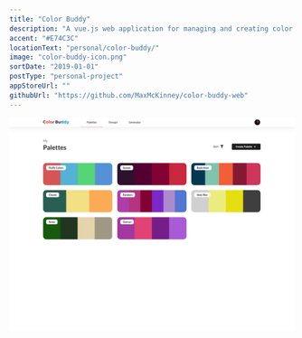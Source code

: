 ```yaml
---
title: "Color Buddy"
description: "A vue.js web application for managing and creating color palettes."
accent: "#E74C3C"
locationText: "personal/color-buddy/"
image: "color-buddy-icon.png"
sortDate: "2019-01-01"
postType: "personal-project"
appStoreUrl: ""
githubUrl: "https://github.com/MaxMcKinney/color-buddy-web"
---
```


![Get Sum Image](color-buddy-site.png)